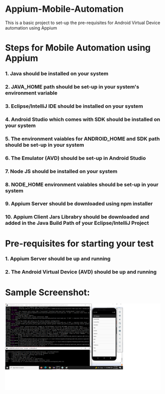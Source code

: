 # Appium-Mobile-Automation
This is a basic project to set-up the pre-requisites for Android Virtual Device automation using Appium

# Steps for Mobile Automation using Appium

### 1. Java should be installed on your system
### 2. JAVA_HOME path should be set-up in your system's environment variable
### 3. Eclipse/IntelliJ IDE should be installed on your system
### 4. Android Studio which comes with SDK should be installed on your system
### 5. The environment vaiables for ANDROID_HOME and SDK path should be set-up in your system
### 6. The Emulator (AVD) should be set-up in Android Studio
### 7. Node JS should be installed on your system
### 8. NODE_HOME environment vaiables should be set-up in your system
### 9. Appium Server should be downloaded using npm installer
### 10. Appium Client Jars Librabry should be downloaded and added in the Java Build Path of your Eclipse/IntelliJ Project

# Pre-requisites for starting your test

### 1. Appium Server should be up and running
### 2. The Android Virtual Device (AVD) should be up and running


# Sample Screenshot:
<img src=https://github.com/Nikunj-Thakur/Appium-Mobile-Automation/blob/main/MobileTesting.png>

